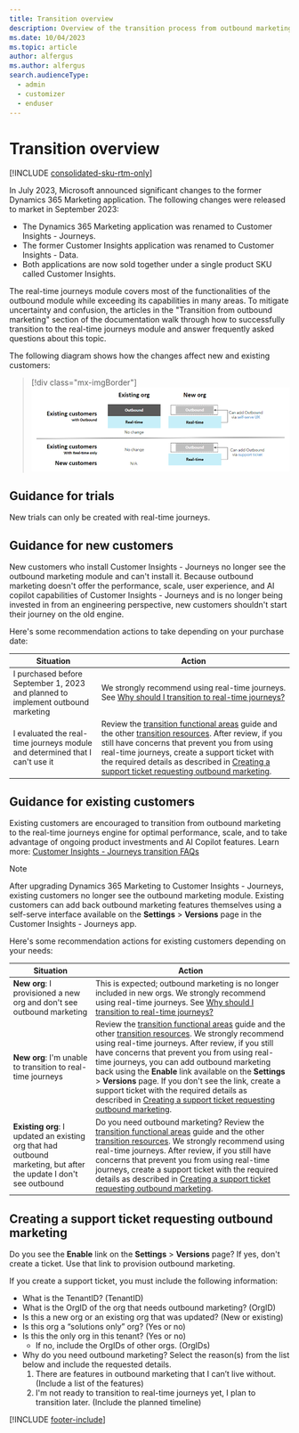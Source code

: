 ```yaml
---
title: Transition overview
description: Overview of the transition process from outbound marketing to real-time journeys in Dynamics 365 Customer Insights - Journeys.
ms.date: 10/04/2023
ms.topic: article
author: alfergus
ms.author: alfergus
search.audienceType: 
  - admin
  - customizer
  - enduser
---
```


# Transition overview

[!INCLUDE [consolidated-sku-rtm-only](./includes/consolidated-sku-rtm-only.md)]

In July 2023, Microsoft announced significant changes to the former Dynamics 365 Marketing application. The following changes were released to market in September 2023: 
-	The Dynamics 365 Marketing application was renamed to Customer Insights - Journeys.
-	The former Customer Insights application was renamed to Customer Insights - Data.
-	Both applications are now sold together under a single product SKU called Customer Insights.

The real-time journeys module covers most of the functionalities of the outbound module while exceeding its capabilities in many areas. To mitigate uncertainty and confusion, the articles in the "Transition from outbound marketing" section of the documentation walk through how to successfully transition to the real-time journeys module and answer frequently asked questions about this topic.

The following diagram shows how the changes affect new and existing customers:

> [!div class="mx-imgBorder"]
> ![Customer Insights - Journeys transition comparison.](media/real-time-marketing-transition-graphic.png "Customer Insights - Journeys transition comparison")

## Guidance for trials

New trials can only be created with real-time journeys.

## Guidance for new customers

New customers who install Customer Insights - Journeys no longer see the outbound marketing module and can't install it. Because outbound marketing doesn't offer the performance, scale, user experience, and AI copilot capabilities of Customer Insights - Journeys and is no longer being invested in from an engineering perspective, new customers shouldn't start their journey on the old engine.

Here's some recommendation actions to take depending on your purchase date:

| Situation                                                                        | Action                                                                                                                                                                                                                                                                                                                                                                                                                                                                                    |
|----------------------------------------------------------------------------------|-------------------------------------------------------------------------------------------------------------------------------------------------------------------------------------------------------------------------------------------------------------------------------------------------------------------------------------------------------------------------------------------------------------------------------------------------------------------------------------------|
| I purchased before September 1, 2023 and planned to implement outbound marketing | We strongly recommend using real-time journeys. See [Why should I transition to real-time journeys?](real-time-marketing-transition.md#why-should-i-transition-to-real-time-journeys)                                                                                                                                                                                                                                                                                                     |
| I evaluated the real-time journeys module and determined that I can't use it    | Review the [transition functional areas](transition-walkthrough-functional.md) guide and the other [transition resources](real-time-marketing-transition-resources.md). After review, if you still have concerns that prevent you from using real-time journeys, create a support ticket with the required details as described in [Creating a support ticket requesting outbound marketing](real-time-marketing-move.md#create-a-support-ticket-requesting-outbound-marketing). |

## Guidance for existing customers

Existing customers are encouraged to transition from outbound marketing to the real-time journeys engine for optimal performance, scale, and to take advantage of ongoing product investments and AI Copilot features. Learn more: [Customer Insights - Journeys transition FAQs](real-time-marketing-transition.md)

> [!NOTE]
> After upgrading Dynamics 365 Marketing to Customer Insights - Journeys, existing customers no longer see the outbound marketing module. Existing customers can add back outbound marketing features themselves using a self-serve interface available on the **Settings** > **Versions** page in the Customer Insights - Journeys app.

Here's some recommendation actions for existing customers depending on your needs:

| Situation                                                                                                          | Action                                                                                                                                                                                                                                                       |
|--------------------------------------------------------------------------------------------------------------------|--------------------------------------------------------------------------------------------------------------------------------------------------------------------------------------------------------------------------------------------------------------|
| **New org**: I provisioned a new org and don't see outbound marketing                                             | This is expected; outbound marketing is no longer included in new orgs. We strongly recommend using real-time journeys. See [Why should I transition to real-time journeys?](real-time-marketing-transition.md#why-should-i-transition-to-real-time-journeys) |
| **New org**: I'm unable to transition to real-time journeys                                                        | Review the [transition functional areas](transition-walkthrough-functional.md) guide and the other [transition resources](real-time-marketing-transition-resources.md). We strongly recommend using real-time journeys. After review, if you still have concerns that prevent you from using real-time journeys, you can add outbound marketing back using the **Enable** link available on the **Settings** > **Versions** page. If you don't see the link, create a support ticket with the required details as described in [Creating a support ticket requesting outbound marketing](real-time-marketing-move.md#create-a-support-ticket-requesting-outbound-marketing).                                                                                                                                                                                                                                                           |
| **Existing org**: I updated an existing org that had outbound marketing, but after the update I don't see outbound | Do you need outbound marketing? Review the [transition functional areas](transition-walkthrough-functional.md) guide and the other [transition resources](real-time-marketing-transition-resources.md). We strongly recommend using real-time journeys. After review, if you still have concerns that prevent you from using real-time journeys, create a support ticket with the required details as described in [Creating a support ticket requesting outbound marketing](real-time-marketing-move.md#create-a-support-ticket-requesting-outbound-marketing).                                                                                                                                                                                                                                                           |
## Creating a support ticket requesting outbound marketing

Do you see the **Enable** link on the **Settings** > **Versions** page? If yes, don't create a ticket. Use that link to provision outbound marketing.

If you create a support ticket, you must include the following information:

- What is the TenantID? (TenantID)
-	What is the OrgID of the org that needs outbound marketing? (OrgID)
-	Is this a new org or an existing org that was updated? (New or existing)
-	Is this org a “solutions only” org? (Yes or no)
-	Is this the only org in this tenant? (Yes or no)
    -	If no, include the OrgIDs of other orgs. (OrgIDs)
-	Why do you need outbound marketing? Select the reason(s) from the list below and include the requested details.
    1. There are features in outbound marketing that I can’t live without. (Include a list of the features)
    1. I'm not ready to transition to real-time journeys yet, I plan to transition later. (Include the planned timeline)

[!INCLUDE [footer-include](./includes/footer-banner.md)]